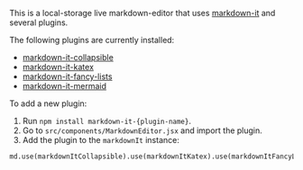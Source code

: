 This is a local-storage live markdown-editor that uses [markdown-it](https://github.com/markdown-it/markdown-it) and several plugins.

The following plugins are currently installed:
- [markdown-it-collapsible](https://github.com/Bioruebe/markdown-it-collapsible)
- [markdown-it-katex](https://github.com/waylonflinn/markdown-it-katex)
- [markdown-it-fancy-lists](https://github.com/Moxio/markdown-it-fancy-lists)
- [markdown-it-mermaid](https://github.com/wekan/markdown-it-mermaid)

To add a new plugin:

1. Run `npm install markdown-it-{plugin-name}`.
2. Go to `src/components/MarkdownEditor.jsx` and import the plugin.
3. Add the plugin to the `markdownIt` instance:

```
md.use(markdownItCollapsible).use(markdownItKatex).use(markdownItFancyLists).use(markdownItMermaid).use(markdownIt{Plugin});
```
